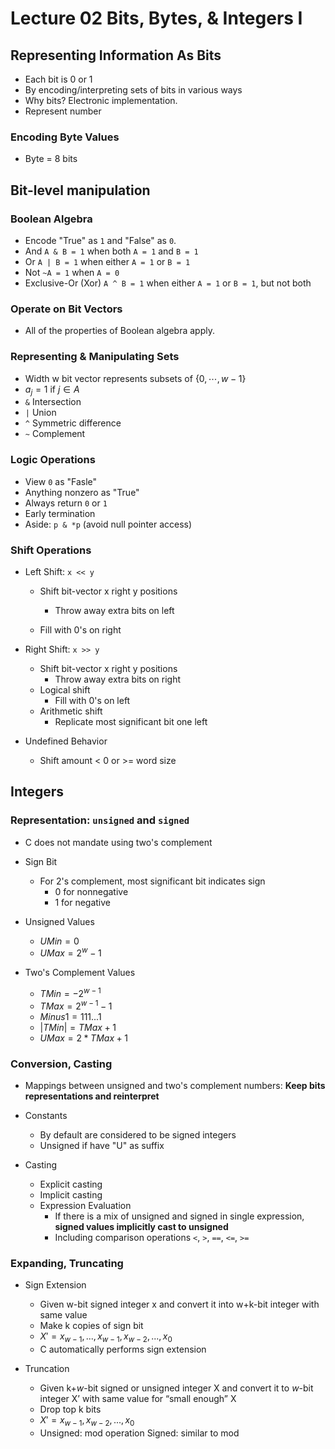 # Lecture 02 Bits, Bytes, & Integers I

## Representing Information As Bits

* Each bit is 0 or 1
* By encoding/interpreting sets of bits in various ways
* Why bits? Electronic implementation.
* Represent number

### Encoding Byte Values

* Byte = 8 bits

## Bit-level manipulation

### Boolean Algebra

* Encode "True" as `1` and "False" as `0`.
* And `A & B = 1` when both `A = 1` and `B = 1`
* Or `A | B = 1` when either `A = 1` or `B = 1`
* Not `~A = 1` when `A = 0`
* Exclusive-Or (Xor) `A ^ B = 1` when either `A = 1` or `B = 1`, but not both

### Operate on Bit Vectors

* All of the properties of Boolean algebra apply.

### Representing & Manipulating Sets

* Width w bit vector represents subsets of $\{0,\cdots,w-1\}$
* $a_j=1$ if $j \in A$
* `&` Intersection
* `|` Union
* `^` Symmetric difference
* `~` Complement

### Logic Operations

* View `0` as "Fasle"
* Anything nonzero as "True"
* Always return `0` or `1`
* Early termination
* Aside: `p & *p` (avoid null pointer access)

### Shift Operations

* Left Shift: `x << y`

  * Shift bit-vector x right y positions
    * Throw away extra bits on left

  * Fill with 0's on right

* Right Shift: `x >> y`

  * Shift bit-vector x right y positions
    * Throw away extra bits on right
  * Logical shift
    * Fill with 0's on left
  * Arithmetic shift
    * Replicate most significant bit one left

* Undefined Behavior

  * Shift amount < 0 or >= word size

## Integers

### Representation: `unsigned` and `signed`

* C does not mandate using two's complement

* Sign Bit
  * For 2's complement, most significant bit indicates sign
    * 0 for nonnegative
    * 1 for negative

* Unsigned Values
  * $UMin = 0$
  * $UMax = 2^w-1$

* Two's Complement Values
  * $TMin = -2^{w-1}$
  * $TMax = 2^{w-1}-1$
  * $Minus 1 = 111...1$
  * $|TMin| = TMax + 1$
  * $UMax = 2 * TMax + 1$

### Conversion, Casting

* Mappings between unsigned and two's complement numbers: **Keep bits representations and reinterpret**
* Constants
  * By default are considered to be signed integers
  * Unsigned if have "U" as suffix
* Casting

  * Explicit casting
  * Implicit casting
  * Expression Evaluation
    * If there is a mix of unsigned and signed in single expression, **signed values implicitly cast to unsigned**
    * Including comparison operations `<`, `>`, `==`, `<=`, `>=`

### Expanding, Truncating

* Sign Extension
  * Given w-bit signed integer x and convert it into w+k-bit integer with same value
  * Make k copies of sign bit
  * $X' = x_{w-1}, ..., x_{w-1}, x_{w-2}, ..., x_0$
  * C automatically performs sign extension
* Truncation

  * Given k+*w*-bit signed or unsigned integer X and convert it to *w*-bit integer X’ with same value for “small enough” X
  * Drop top k bits
  * $X' = x_{w-1}, x_{w-2}, ..., x_0$
  * Unsigned: mod operation Signed: similar to mod
